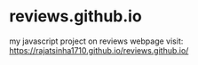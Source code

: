 # reviews.github.io
my javascript project on reviews webpage
visit: https://rajatsinha1710.github.io/reviews.github.io/
